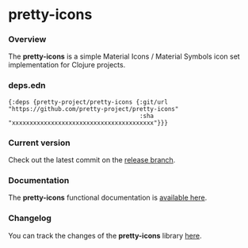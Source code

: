 
# pretty-icons

### Overview

The <strong>pretty-icons</strong> is a simple Material Icons / Material Symbols icon set implementation for Clojure projects.

### deps.edn

```
{:deps {pretty-project/pretty-icons {:git/url "https://github.com/pretty-project/pretty-icons"
                                     :sha     "xxxxxxxxxxxxxxxxxxxxxxxxxxxxxxxxxxxxxxxx"}}}
```

### Current version

Check out the latest commit on the [release branch](https://github.com/pretty-project/pretty-icons/tree/release).

### Documentation

The <strong>pretty-icons</strong> functional documentation is [available here](https://pretty-project.github.io/pretty-icons).

### Changelog

You can track the changes of the <strong>pretty-icons</strong> library [here](CHANGES.md).
